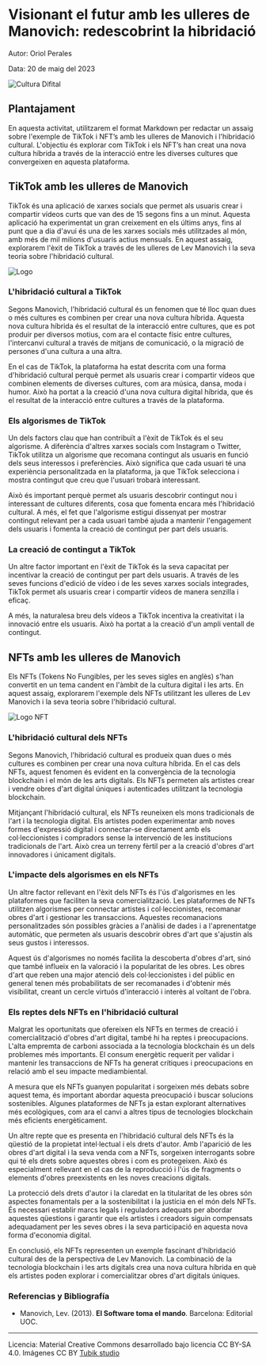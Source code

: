 # Visionant el futur amb les ulleres de Manovich: redescobrint la hibridació

Autor: Oriol Perales

Data: 20 de maig del 2023

![Cultura Difital](https://rockcontent.com/es/wp-content/uploads/sites/3/2019/08/Que-es-la-cultura-digital-y-como-se-relaciona-al-mundo-corporativo.png.webp)

## Plantajament

En aquesta activitat, utilitzarem el format Markdown per redactar un assaig sobre l'exemple de TikTok i NFT’s amb les ulleres de Manovich i l'hibridació cultural. L'objectiu és explorar com TikTok i els NFT’s han creat una nova cultura híbrida a través de la interacció entre les diverses cultures que convergeixen en aquesta plataforma.

## TikTok amb les ulleres de Manovich

TikTok és una aplicació de xarxes socials que permet als usuaris crear i compartir vídeos curts que van des de 15 segons fins a un minut. Aquesta aplicació ha experimentat un gran creixement en els últims anys, fins al punt que a dia d'avui és una de les xarxes socials més utilitzades al món, amb més de mil milions d'usuaris actius mensuals. En aquest assaig, explorarem l'èxit de TikTok a través de les ulleres de Lev Manovich i la seva teoria sobre l'hibridació cultural.

![Logo](https://www.internetmatters.org/wp-content/uploads/2019/04/Tik_Tok_logo-600x310.png)

### L'hibridació cultural a TikTok

Segons Manovich, l'hibridació cultural és un fenomen que té lloc quan dues o més cultures es combinen per crear una nova cultura híbrida. Aquesta nova cultura híbrida és el resultat de la interacció entre cultures, que es pot produir per diversos motius, com ara el contacte físic entre cultures, l'intercanvi cultural a través de mitjans de comunicació, o la migració de persones d'una cultura a una altra.

En el cas de TikTok, la plataforma ha estat descrita com una forma d'hibridació cultural perquè permet als usuaris crear i compartir vídeos que combinen elements de diverses cultures, com ara música, dansa, moda i humor. Això ha portat a la creació d'una nova cultura digital híbrida, que és el resultat de la interacció entre cultures a través de la plataforma.

### Els algorismes de TikTok

Un dels factors clau que han contribuït a l'èxit de TikTok és el seu algorisme. A diferència d'altres xarxes socials com Instagram o Twitter, TikTok utilitza un algorisme que recomana contingut als usuaris en funció dels seus interessos i preferències. Això significa que cada usuari té una experiència personalitzada en la plataforma, ja que TikTok selecciona i mostra contingut que creu que l'usuari trobarà interessant.

Això és important perquè permet als usuaris descobrir contingut nou i interessant de cultures diferents, cosa que fomenta encara més l'hibridació cultural. A més, el fet que l'algorisme estigui dissenyat per mostrar contingut relevant per a cada usuari també ajuda a mantenir l'engagement dels usuaris i fomenta la creació de contingut per part dels usuaris.

###  La creació de contingut a TikTok

Un altre factor important en l'èxit de TikTok és la seva capacitat per incentivar la creació de contingut per part dels usuaris. A través de les seves funcions d'edició de vídeo i de les seves xarxes socials integrades, TikTok permet als usuaris crear i compartir vídeos de manera senzilla i eficaç.

A més, la naturalesa breu dels vídeos a TikTok incentiva la creativitat i la innovació entre els usuaris. Això ha portat a la creació d'un ampli ventall de contingut.

## NFTs amb les ulleres de Manovich

Els NFTs (Tokens No Fungibles, per les seves sigles en anglès) s'han convertit en un tema candent en l'àmbit de la cultura digital i les arts. En aquest assaig, explorarem l'exemple dels NFTs utilitzant les ulleres de Lev Manovich i la seva teoria sobre l'hibridació cultural.

![Logo NFT](https://bernardmarr.com/wp-content/uploads/2021/11/What-Are-NFTs-An-Easy-Explanation-For-Anyone.jpg)

### L'hibridació cultural dels NFTs

Segons Manovich, l'hibridació cultural es produeix quan dues o més cultures es combinen per crear una nova cultura híbrida. En el cas dels NFTs, aquest fenomen és evident en la convergència de la tecnologia blockchain i el món de les arts digitals. Els NFTs permeten als artistes crear i vendre obres d'art digital úniques i autenticades utilitzant la tecnologia blockchain.

Mitjançant l'hibridació cultural, els NFTs reuneixen els mons tradicionals de l'art i la tecnologia digital. Els artistes poden experimentar amb noves formes d'expressió digital i connectar-se directament amb els col·leccionistes i compradors sense la intervenció de les institucions tradicionals de l'art. Això crea un terreny fèrtil per a la creació d'obres d'art innovadores i únicament digitals.

###  L'impacte dels algorismes en els NFTs

Un altre factor rellevant en l'èxit dels NFTs és l'ús d'algorismes en les plataformes que faciliten la seva comercialització. Les plataformes de NFTs utilitzen algorismes per connectar artistes i col·leccionistes, recomanar obres d'art i gestionar les transaccions. Aquestes recomanacions personalitzades són possibles gràcies a l'anàlisi de dades i a l'aprenentatge automàtic, que permeten als usuaris descobrir obres d'art que s'ajustin als seus gustos i interessos.

Aquest ús d'algorismes no només facilita la descoberta d'obres d'art, sinó que també influeix en la valoració i la popularitat de les obres. Les obres d'art que reben una major atenció dels col·leccionistes i del públic en general tenen més probabilitats de ser recomanades i d'obtenir més visibilitat, creant un cercle virtuós d'interacció i interès al voltant de l'obra.

### Els reptes dels NFTs en l'hibridació cultural

Malgrat les oportunitats que ofereixen els NFTs en termes de creació i comercialització d'obres d'art digital, també hi ha reptes i preocupacions. L'alta empremta de carboni associada a la tecnologia blockchain és un dels problemes més importants. El consum energètic requerit per validar i mantenir les transaccions de NFTs ha generat crítiques i preocupacions en relació amb el seu impacte mediambiental.

A  mesura que els NFTs guanyen popularitat i sorgeixen més debats sobre aquest tema, és important abordar aquesta preocupació i buscar solucions sostenibles. Algunes plataformes de NFTs ja estan explorant alternatives més ecològiques, com ara el canvi a altres tipus de tecnologies blockchain més eficients energèticament.

Un altre repte que es presenta en l'hibridació cultural dels NFTs és la qüestió de la propietat intel·lectual i els drets d'autor. Amb l'aparició de les obres d'art digital i la seva venda com a NFTs, sorgeixen interrogants sobre qui té els drets sobre aquestes obres i com es protegeixen. Això és especialment rellevant en el cas de la reproducció i l'ús de fragments o elements d'obres preexistents en les noves creacions digitals.

La protecció dels drets d'autor i la claredat en la titularitat de les obres són aspectes fonamentals per a la sostenibilitat i la justícia en el món dels NFTs. És necessari establir marcs legals i reguladors adequats per abordar aquestes qüestions i garantir que els artistes i creadors siguin compensats adequadament per les seves obres i la seva participació en aquesta nova forma d'economia digital.

En conclusió, els NFTs representen un exemple fascinant d'hibridació cultural des de la perspectiva de Lev Manovich. La combinació de la tecnologia blockchain i les arts digitals crea una nova cultura híbrida en què els artistes poden explorar i comercialitzar obres d'art digitals úniques.

### Referencias y Bibliografía

* Manovich, Lev. (2013). **El Software toma el mando**. Barcelona: Editorial UOC. 


----

Licencia: Material Creative Commons desarrollado bajo licencia CC BY-SA 4.0. Imágenes CC BY [Tubik studio](https://blog.tubikstudio.com/how-to-create-original-flat-illustrations-designers-tips/) 
